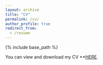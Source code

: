 ```yaml
---
layout: archive
title: "CV"
permalink: /cv/
author_profile: true
redirect_from:
  - /resume
---
```


{% include base_path %}

You can view and download my CV **[HERE](http://quanyulong.github.io/files/QuanyuLong_CV_newest.pdf).
